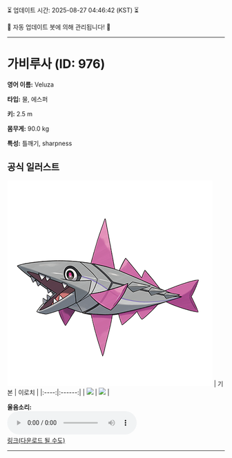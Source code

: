 
⏳ 업데이트 시간: 2025-08-27 04:46:42 (KST) ⏳

🤖 자동 업데이트 봇에 의해 관리됩니다! 🤖

---

# 가비루사 (ID: 976)
**영어 이름:** Veluza

**타입:** 물, 에스퍼

**키:** 2.5 m

**몸무게:** 90.0 kg

**특성:** 틀깨기, sharpness

## 공식 일러스트
![](https://raw.githubusercontent.com/PokeAPI/sprites/master/sprites/pokemon/other/official-artwork/976.png)
| 기본 | 이로치 |
|:----:|:------:|
| <img src="http://play.pokemonshowdown.com/sprites/ani/veluza.gif" width="200"> | <img src="http://play.pokemonshowdown.com/sprites/ani-shiny/veluza.gif" width="200"> |

**울음소리:**<br><audio controls src="https://raw.githubusercontent.com/PokeAPI/cries/main/cries/pokemon/latest/976.ogg"></audio><br> [링크(다운로드 될 수도)](https://raw.githubusercontent.com/PokeAPI/cries/main/cries/pokemon/latest/976.ogg)


---
